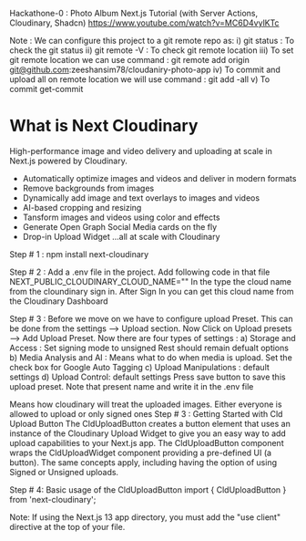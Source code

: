 Hackathone-0 : Photo Album Next.js Tutorial (with Server Actions, Cloudinary, Shadcn)
https://www.youtube.com/watch?v=MC6D4vylKTc

Note : We can configure this project to a git remote repo as:
i) git status : To check the git status
ii) git remote -V : To check git remote location
iii) To set git remote location we can use command :
git remote add origin git@github.com:zeeshansim78/cloudaniry-photo-app
iv) To commit and upload all on remote location we will use command :
git add -all
v) To commit get-commit

# What is Next Cloudinary

High-performance image and video delivery and uploading at scale in Next.js powered by Cloudinary.

- Automatically optimize images and videos and deliver in modern formats
- Remove backgrounds from images
- Dynamically add image and text overlays to images and videos
- AI-based cropping and resizing
- Tansform images and videos using color and effects
- Generate Open Graph Social Media cards on the fly
- Drop-in Upload Widget
  ...all at scale with Cloudinary

Step # 1 : npm install next-cloudinary

Step # 2 : Add a .env file in the project. Add following code in that file
NEXT_PUBLIC_CLOUDINARY_CLOUD_NAME="<Your Cloud Name>"
In the <Your Cloud Name> type the cloud name from the cloundinary sign in. After Sign In you can get this cloud name from the Cloudinary Dashboard

Step # 3 : Before we move on we have to configure upload Preset. This can be done from the settings --> Upload section. Now Click on Upload presets --> Add Upload Preset. 
Now there are four types of settings : 
a) Storage and Access  : Set signing mode to unsigned       Rest should remain defualt options
b) Media Analysis and AI : Means what to do when media is upload. Set the check box for Google Auto Tagging
c) Upload Manipulations : default settings
d) Upload Control: default settings 
Press save button to save this upload preset. Note that present name and write it in the .env file

  Means how cloudinary will treat the uploaded images. Either everyone is allowed to upload or only signed ones
Step # 3 : Getting Started with Cld Upload Button
The CldUploadButton creates a button element that uses an instance of the Cloudinary Upload Widget to give you an easy way to add upload capabilities to your Next.js app. The CldUploadButton component wraps the CldUploadWidget component providing a pre-defined UI (a button). The same concepts apply, including having the option of using Signed or Unsigned uploads.

Step # 4: Basic usage of the CldUploadButton
import { CldUploadButton } from 'next-cloudinary';
<CldUploadButton uploadPreset="<Upload Preset>" />

Note: If using the Next.js 13 app directory, you must add the "use client" directive at the top of your file.
